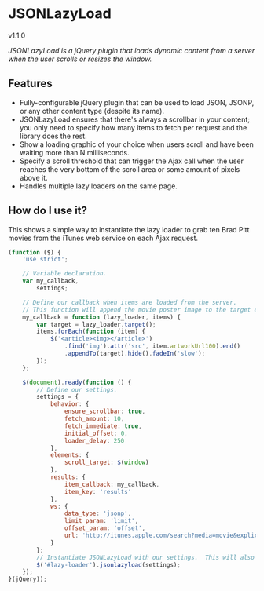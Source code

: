 # JSONLazyLoad
v1.1.0

*JSONLazyLoad is a jQuery plugin that loads dynamic content from a server when the user scrolls or resizes the window.*

## Features
* Fully-configurable jQuery plugin that can be used to load JSON, JSONP, or any other content type (despite its name).
* JSONLazyLoad ensures that there's always a scrollbar in your content; you only need to specify how many items to fetch per request and the library does the rest.
* Show a loading graphic of your choice when users scroll and have been waiting more than N milliseconds.
* Specify a scroll threshold that can trigger the Ajax call when the user reaches the very bottom of the scroll area or some amount of pixels above it.
* Handles multiple lazy loaders on the same page.

## How do I use it?

This shows a simple way to instantiate the lazy loader to grab ten Brad Pitt movies from the iTunes web service on each Ajax request.

```javascript
(function ($) {
    'use strict';

    // Variable declaration.
    var my_callback,
        settings;

    // Define our callback when items are loaded from the server.
    // This function will append the movie poster image to the target element.
    my_callback = function (lazy_loader, items) {
        var target = lazy_loader.target();
        items.forEach(function (item) {
            $('<article><img></article>')
                .find('img').attr('src', item.artworkUrl100).end()
                .appendTo(target).hide().fadeIn('slow');
        });
    };

    $(document).ready(function () {
        // Define our settings.
        settings = {
            behavior: {
                ensure_scrollbar: true,
                fetch_amount: 10,
                fetch_immediate: true,
                initial_offset: 0,
                loader_delay: 250
            },
            elements: {
                scroll_target: $(window)
            },
            results: {
                item_callback: my_callback,
                item_key: 'results'
            },
            ws: {
                data_type: 'jsonp',
                limit_param: 'limit',
                offset_param: 'offset',
                url: 'http://itunes.apple.com/search?media=movie&explicit=No&term=Brad+Pitt'
            }
        };
        // Instantiate JSONLazyLoad with our settings.  This will also fire off the initial Ajax request(s).
        $('#lazy-loader').jsonlazyload(settings);
    });
}(jQuery));
```